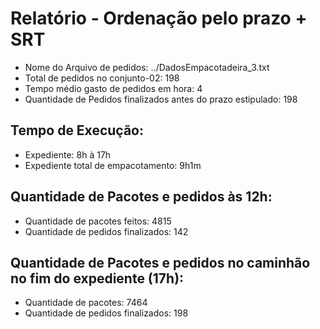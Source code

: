 # Relatório - Ordenação pelo prazo + SRT
 - Nome do Arquivo de pedidos: ../DadosEmpacotadeira_3.txt
 - Total de pedidos no conjunto-02: 198
 - Tempo médio gasto de pedidos em hora: 4
 - Quantidade de Pedidos finalizados antes do prazo estipulado: 198
## Tempo de Execução:
 - Expediente: 8h à 17h
 - Expediente total de empacotamento: 9h1m
## Quantidade de Pacotes e pedidos às 12h:
 - Quantidade de pacotes feitos: 4815
 - Quantidade de pedidos finalizados: 142
## Quantidade de Pacotes e pedidos no caminhão no fim do expediente (17h):
 - Quantidade de pacotes: 7464
 - Quantidade de pedidos finalizados: 198
